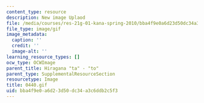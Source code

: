 ```yaml
---
content_type: resource
description: New image Uplaod
file: /media/courses/res-21g-01-kana-spring-2010/bba4f9e0a6d23d50dc34a3c6ddb2c5f3_0440.gif
file_type: image/gif
image_metadata:
  caption: ''
  credit: ''
  image-alt: ''
learning_resource_types: []
ocw_type: OCWImage
parent_title: Hiragana "ta" - "to"
parent_type: SupplementalResourceSection
resourcetype: Image
title: 0440.gif
uid: bba4f9e0-a6d2-3d50-dc34-a3c6ddb2c5f3
---
```

